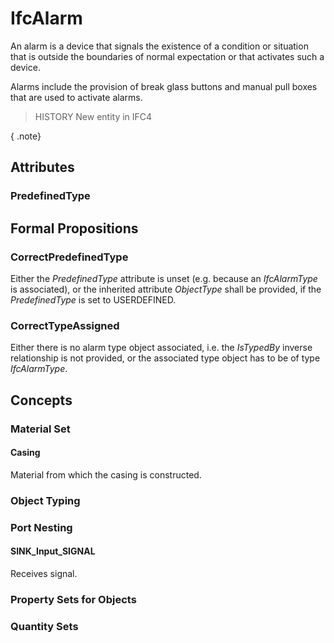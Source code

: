 # IfcAlarm

An alarm is a device that signals the existence of a condition or situation that is outside the boundaries of normal expectation or that activates such a device.

Alarms include the provision of break glass buttons and manual pull boxes that are used to activate alarms.

> HISTORY  New entity in IFC4

{ .note}
>

## Attributes

### PredefinedType


## Formal Propositions

### CorrectPredefinedType
Either the _PredefinedType_ attribute is unset (e.g. because an _IfcAlarmType_ is associated), or the inherited attribute _ObjectType_ shall be provided, if the _PredefinedType_ is set to USERDEFINED.

### CorrectTypeAssigned
Either there is no alarm type object associated, i.e. the _IsTypedBy_ inverse relationship is not provided, or the associated type object has to be of type _IfcAlarmType_.

## Concepts

### Material Set



#### Casing

Material from which the casing is constructed.

### Object Typing



### Port Nesting



#### SINK_Input_SIGNAL

Receives signal.

### Property Sets for Objects



### Quantity Sets




